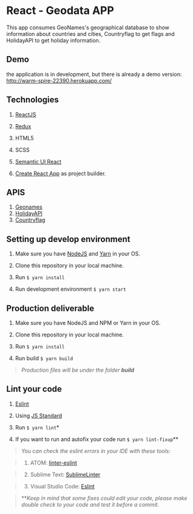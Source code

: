
# React - Geodata APP

  

This app consumes GeoNames's geographical database  to show information about countries and cities, Countryflag to get flags and HolidayAPI to get holiday information.   

## Demo ##
the application is in development, but there is already a demo version: http://warm-spire-22390.herokuapp.com/

## Technologies ##

  

1.  [ReactJS](https://reactjs.org)

2.  [Redux](https://redux.js.org/)

3. HTML5

4. SCSS

5.  [Semantic UI React](https://react.semantic-ui.com)

6.  [Create React App](https://github.com/facebook/create-react-app) as project builder.

  ## APIS ##
  1.  [Geonames](http://www.geonames.org/)
  2. [HolidayAPI](https://holidayapi.com/)
  3. [Countryflag](https://countryflags.io/)

## Setting up develop environment ##

  

1. Make sure you have [NodeJS](https://nodejs.org/en/) and [Yarn](https://yarnpkg.com/en/) in your OS.

2. Clone this repository in your local machine.

3. Run `$ yarn install`

4. Run development environment `$ yarn start`

  

## Production deliverable ##

  

1. Make sure you have NodeJS and NPM or Yarn in your OS.

2. Clone this repository in your local machine.

3. Run `$ yarn install`

4. Run build `$ yarn build`

  

>*Production files will be under the folder **build***

  

## Lint your code ##

  

1.  [Eslint](https://eslint.org/)

2. Using [JS Standard](https://standardjs.com/)

3. Run `$ yarn lint`*

4. If you want to run and autofix your code run `$ yarn lint-fixup`**

  

>  *You can check the eslint errors in your IDE with these tools:*

  

>1. ATOM: [linter-eslint](https://atom.io/packages/linter-eslint)

  

>2. Sublime Text: [SublimeLinter](https://github.com/SublimeLinter/SublimeLinter-eslint)

  

>3. Visual Studio Code: [Eslint](https://marketplace.visualstudio.com/items?itemName=dbaeumer.vscode-eslint)

  

> ***Keep in mind that some fixes could edit your code, please make double check to your code and test it before a commit.*
